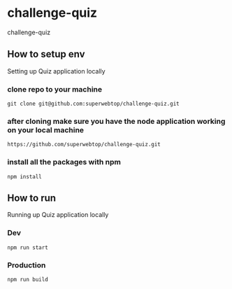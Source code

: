 # challenge-quiz
challenge-quiz

## How to setup env
Setting up Quiz application locally

### clone repo to your machine

`git clone git@github.com:superwebtop/challenge-quiz.git`

### after cloning make sure you have the node application working on your local machine

`https://github.com/superwebtop/challenge-quiz.git`

### install all the packages with npm

`npm install`


## How to run
Running up Quiz application locally

### Dev  

`npm run start`

### Production

`npm run build`